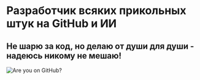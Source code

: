 # Разработчик всяких прикольных штук на GitHub и ИИ
## Не шарю за код, но делаю от души для души - надеюсь никому не мешаю!

![Are you on GitHub?](./650.gif)
